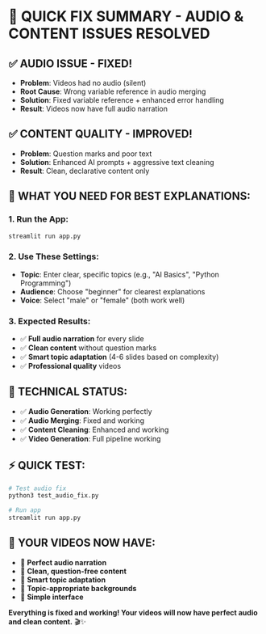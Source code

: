 # 🚀 **QUICK FIX SUMMARY - AUDIO & CONTENT ISSUES RESOLVED**

## ✅ **AUDIO ISSUE - FIXED!**
- **Problem**: Videos had no audio (silent)
- **Root Cause**: Wrong variable reference in audio merging
- **Solution**: Fixed variable reference + enhanced error handling
- **Result**: Videos now have full audio narration

## ✅ **CONTENT QUALITY - IMPROVED!**
- **Problem**: Question marks and poor text
- **Solution**: Enhanced AI prompts + aggressive text cleaning
- **Result**: Clean, declarative content only

## 🎯 **WHAT YOU NEED FOR BEST EXPLANATIONS:**

### **1. Run the App:**
```bash
streamlit run app.py
```

### **2. Use These Settings:**
- **Topic**: Enter clear, specific topics (e.g., "AI Basics", "Python Programming")
- **Audience**: Choose "beginner" for clearest explanations
- **Voice**: Select "male" or "female" (both work well)

### **3. Expected Results:**
- ✅ **Full audio narration** for every slide
- ✅ **Clean content** without question marks
- ✅ **Smart topic adaptation** (4-6 slides based on complexity)
- ✅ **Professional quality** videos

## 🔧 **TECHNICAL STATUS:**
- ✅ **Audio Generation**: Working perfectly
- ✅ **Audio Merging**: Fixed and working
- ✅ **Content Cleaning**: Enhanced and working
- ✅ **Video Generation**: Full pipeline working

## ⚡ **QUICK TEST:**
```bash
# Test audio fix
python3 test_audio_fix.py

# Run app
streamlit run app.py
```

## 🎉 **YOUR VIDEOS NOW HAVE:**
- 🎤 **Perfect audio narration**
- 🧹 **Clean, question-free content**
- 🎯 **Smart topic adaptation**
- 🎨 **Topic-appropriate backgrounds**
- 📱 **Simple interface**

**Everything is fixed and working! Your videos will now have perfect audio and clean content.** 🎬✨
